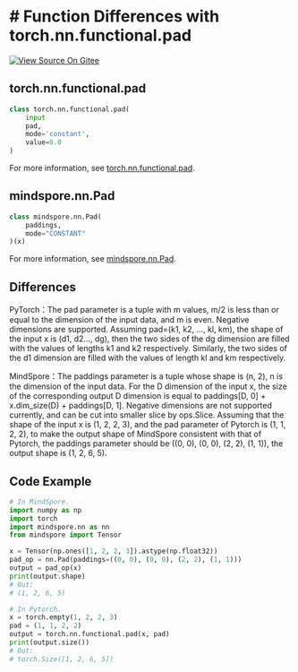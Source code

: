 # # Function Differences with torch.nn.functional.pad

[![View Source On Gitee](https://mindspore-website.obs.cn-north-4.myhuaweicloud.com/website-images/r1.7/resource/_static/logo_source_en.png)](https://gitee.com/mindspore/docs/blob/r1.7/docs/mindspore/source_en/note/api_mapping/pytorch_diff/Pad.md)

## torch.nn.functional.pad

```python
class torch.nn.functional.pad(
    input
    pad,
    mode='constant',
    value=0.0
)
```

For more information, see [torch.nn.functional.pad](https://pytorch.org/docs/1.5.0/nn.functional.html#torch.nn.functional.pad).

## mindspore.nn.Pad

```python
class mindspore.nn.Pad(
    paddings,
    mode="CONSTANT"
)(x)
```

For more information, see [mindspore.nn.Pad](https://mindspore.cn/docs/en/r1.7/api_python/nn/mindspore.nn.Pad.html#mindspore.nn.Pad).

## Differences

PyTorch：The pad parameter is a tuple with m values, m/2 is less than or equal to the dimension of the input data, and m is even. Negative dimensions are supported. Assuming pad=(k1, k2, ..., kl, km), the shape of the input x is (d1, d2..., dg), then the two sides of the dg dimension are filled with the values of lengths k1 and k2 respectively. Similarly, the two sides of the d1 dimension are filled with the values of length kl and km respectively.

MindSpore：The paddings parameter is a tuple whose shape is (n, 2), n is the dimension of the input data. For the D dimension of the input x, the size of the corresponding output D dimension is equal to paddings[D, 0] + x.dim_size(D) + paddings[D, 1]. Negative dimensions are not supported currently, and can be cut into smaller slice by ops.Slice. Assuming that the shape of the input x is (1, 2, 2, 3), and the pad parameter of Pytorch is (1, 1, 2, 2), to make the output shape of MindSpore consistent with that of Pytorch, the paddings parameter should be ((0, 0), (0, 0), (2, 2), (1, 1)), the output shape is (1, 2, 6, 5).

## Code Example

```python
# In MindSpore.
import numpy as np
import torch
import mindspore.nn as nn
from mindspore import Tensor

x = Tensor(np.ones([1, 2, 2, 3]).astype(np.float32))
pad_op = nn.Pad(paddings=((0, 0), (0, 0), (2, 2), (1, 1)))
output = pad_op(x)
print(output.shape)
# Out:
# (1, 2, 6, 5)

# In Pytorch.
x = torch.empty(1, 2, 2, 3)
pad = (1, 1, 2, 2)
output = torch.nn.functional.pad(x, pad)
print(output.size())
# Out:
# torch.Size([1, 2, 6, 5])
```
